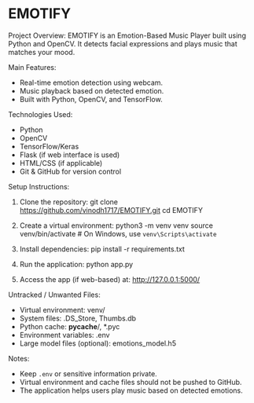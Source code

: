 EMOTIFY
=======

Project Overview:
EMOTIFY is an Emotion-Based Music Player built using Python and OpenCV. It detects facial expressions and plays music that matches your mood.

Main Features:
- Real-time emotion detection using webcam.
- Music playback based on detected emotion.
- Built with Python, OpenCV, and TensorFlow.

Technologies Used:
- Python
- OpenCV
- TensorFlow/Keras
- Flask (if web interface is used)
- HTML/CSS (if applicable)
- Git & GitHub for version control

Setup Instructions:
1. Clone the repository:
   git clone https://github.com/vinodh1717/EMOTIFY.git
   cd EMOTIFY

2. Create a virtual environment:
   python3 -m venv venv
   source venv/bin/activate   # On Windows, use `venv\Scripts\activate`

3. Install dependencies:
   pip install -r requirements.txt

4. Run the application:
   python app.py

5. Access the app (if web-based) at:
   http://127.0.0.1:5000/

Untracked / Unwanted Files:
- Virtual environment: venv/
- System files: .DS_Store, Thumbs.db
- Python cache: __pycache__/, *.pyc
- Environment variables: .env
- Large model files (optional): emotions_model.h5

Notes:
- Keep `.env` or sensitive information private.
- Virtual environment and cache files should not be pushed to GitHub.
- The application helps users play music based on detected emotions.

